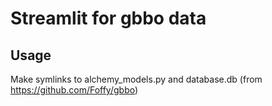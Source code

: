 # Streamlit for gbbo data

## Usage
Make symlinks to alchemy_models.py and database.db (from https://github.com/Foffy/gbbo)
